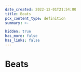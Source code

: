 ```yaml
---
date_created: 2022-12-01T21:54:00
title: Beats
pcx_content_type: definition
summary: >-

hidden: true
has_more: false
has_links: false
---
```


# Beats

